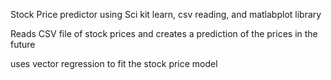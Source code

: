 Stock Price predictor using Sci kit learn, csv reading, and matlabplot library

Reads CSV file of stock prices and creates a prediction of the prices in the future

uses vector regression to fit the stock price model
